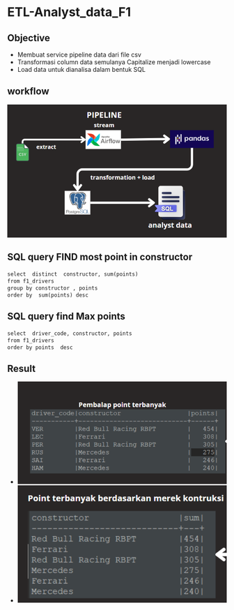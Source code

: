 # ETL-Analyst_data_F1

## Objective
* Membuat service pipeline data dari file csv 
* Transformasi column data semulanya Capitalize menjadi lowercase
* Load data untuk dianalisa dalam bentuk SQL 

## workflow
![workflow](WORKFLOW.PNG)

## SQL query FIND most point in constructor
```
select  distinct  constructor, sum(points)
from f1_drivers 
group by constructor , points 
order by  sum(points) desc
```

## SQL query find Max points
```
select  driver_code, constructor, points 
from f1_drivers 
order by points  desc
```

## Result
* ![point terbanyak pembalap](PEMBALAP_POINT_TERBANYAK.PNG)
* ![point terbanyak pembalap](MEREK_POINT_TERBANYAK.PNG)
